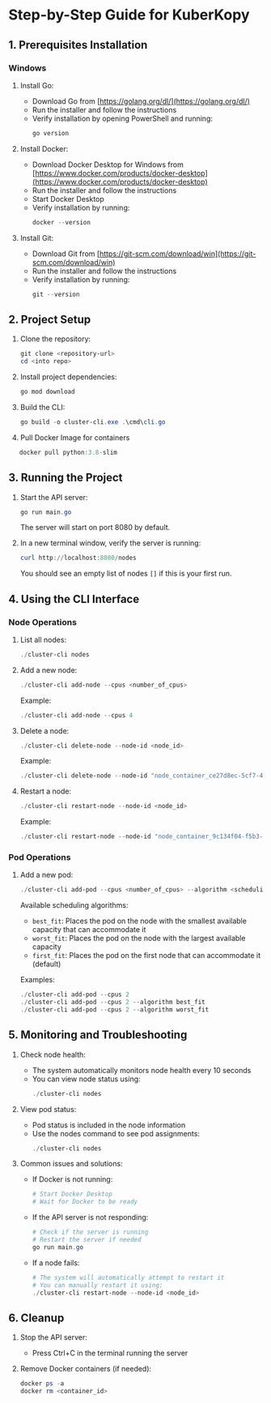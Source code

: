 # Step-by-Step Guide for KuberKopy

## 1. Prerequisites Installation

### Windows
1. Install Go:
   - Download Go from [https://golang.org/dl/](https://golang.org/dl/)
   - Run the installer and follow the instructions
   - Verify installation by opening PowerShell and running:
     ```powershell
     go version
     ```

2. Install Docker:
   - Download Docker Desktop for Windows from [https://www.docker.com/products/docker-desktop](https://www.docker.com/products/docker-desktop)
   - Run the installer and follow the instructions
   - Start Docker Desktop
   - Verify installation by running:
     ```powershell
     docker --version
     ```

3. Install Git:
   - Download Git from [https://git-scm.com/download/win](https://git-scm.com/download/win)
   - Run the installer and follow the instructions
   - Verify installation by running:
     ```powershell
     git --version
     ```

## 2. Project Setup

1. Clone the repository:
   ```powershell
   git clone <repository-url>
   cd <into repo>
   ```

2. Install project dependencies:
   ```powershell
   go mod download
   ```

3. Build the CLI:
   ```powershell
   go build -o cluster-cli.exe .\cmd\cli.go
   ```

4. Pull Docker Image for containers
```powershell
   docker pull python:3.8-slim
   ```

## 3. Running the Project

1. Start the API server:
   ```powershell
   go run main.go
   ```
   The server will start on port 8080 by default.

2. In a new terminal window, verify the server is running:
   ```powershell
   curl http://localhost:8080/nodes
   ```
   You should see an empty list of nodes `[]` if this is your first run.

## 4. Using the CLI Interface

### Node Operations

1. List all nodes:
   ```powershell
   ./cluster-cli nodes
   ```

2. Add a new node:
   ```powershell
   ./cluster-cli add-node --cpus <number_of_cpus>
   ```
   Example:
   ```powershell
   ./cluster-cli add-node --cpus 4
   ```

3. Delete a node:
   ```powershell
   ./cluster-cli delete-node --node-id <node_id>
   ```
   Example:
   ```powershell
   ./cluster-cli delete-node --node-id "node_container_ce27d8ec-5cf7-43ad-80c4-0aabd089d608"
   ```

4. Restart a node:
   ```powershell
   ./cluster-cli restart-node --node-id <node_id>
   ```
   Example:
   ```powershell
   ./cluster-cli restart-node --node-id "node_container_9c134f04-f5b3-475b-a6ac-7d53861652b3"
   ```

### Pod Operations

1. Add a new pod:
   ```powershell
   ./cluster-cli add-pod --cpus <number_of_cpus> --algorithm <scheduling_algorithm>
   ```
   Available scheduling algorithms:
   - `best_fit`: Places the pod on the node with the smallest available capacity that can accommodate it
   - `worst_fit`: Places the pod on the node with the largest available capacity
   - `first_fit`: Places the pod on the first node that can accommodate it (default)

   Examples:
   ```powershell
   ./cluster-cli add-pod --cpus 2
   ./cluster-cli add-pod --cpus 2 --algorithm best_fit
   ./cluster-cli add-pod --cpus 2 --algorithm worst_fit
   ```

## 5. Monitoring and Troubleshooting

1. Check node health:
   - The system automatically monitors node health every 10 seconds
   - You can view node status using:
     ```powershell
     ./cluster-cli nodes
     ```

2. View pod status:
   - Pod status is included in the node information
   - Use the nodes command to see pod assignments:
     ```powershell
     ./cluster-cli nodes
     ```

3. Common issues and solutions:
   - If Docker is not running:
     ```powershell
     # Start Docker Desktop
     # Wait for Docker to be ready
     ```
   
   - If the API server is not responding:
     ```powershell
     # Check if the server is running
     # Restart the server if needed
     go run main.go
     ```
   
   - If a node fails:
     ```powershell
     # The system will automatically attempt to restart it
     # You can manually restart it using:
     ./cluster-cli restart-node --node-id <node_id>
     ```

## 6. Cleanup

1. Stop the API server:
   - Press Ctrl+C in the terminal running the server

2. Remove Docker containers (if needed):
   ```powershell
   docker ps -a
   docker rm <container_id>
   ```



